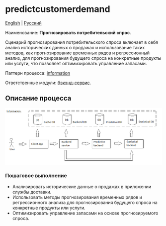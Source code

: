 # predictcustomerdemand

[English](predictcustomerdemand.md) | [Русский](predictcustomerdemand.ru.md)

Наименование: **Прогнозировать потребительский спрос**.

Сценарий прогнозирования потребительского спроса включает в себя анализ исторических данных о продажах и использование таких методов, как прогнозирование временных рядов и регрессионный анализ, для прогнозирования будущего спроса на конкретные продукты или услуги, что позволяет оптимизировать управление запасами.

Паттерн процесса: [information](../../processpatterns/information.md)

Ответственные модули: [бэкэнд-сервис](../../backend/predictivebackend.md).

## Описание процесса

![information_overall](../../img/information_overall.png)

### Пошаговое выполнение

- Анализировать исторические данные о продажах в приложении службы доставки.
- Использовать методы прогнозирования временных рядов и регрессионного анализа для прогнозирования будущего спроса на конкретные продукты или услуги.
- Оптимизировать управление запасами на основе прогнозируемого спроса.
